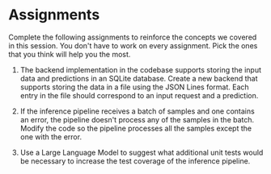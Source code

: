 # Assignments

Complete the following assignments to reinforce the concepts we covered in this session. You don't have to work on every assignment. Pick the ones that you think will help you the most.

1. The backend implementation in the codebase supports storing the input data and predictions in an SQLite database. Create a new backend that supports storing the data in a file using the JSON Lines format. Each entry in the file should correspond to an input request and a prediction.

1. If the inference pipeline receives a batch of samples and one contains an error, the pipeline doesn't process any of the samples in the batch. Modify the code so the pipeline processes all the samples except the one with the error.

1. Use a Large Language Model to suggest what additional unit tests would be necessary to increase the test coverage of the inference pipeline.
 